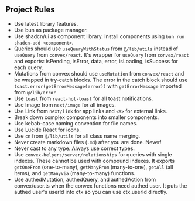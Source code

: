 ## Project Rules

- Use latest library features.
- Use bun as package manager.
- Use shadcn/ui as component library. Install components using `bun run shadcn-add <component>`.
- Queries should use `useQueryWithStatus` from `@/lib/utils` instead of `useQuery` from `convex/react`. It's wrapper for `useQuery` from `convex/react` and exports: isPending, isError, data, error, isLoading, isSuccess for each query.
- Mutations from convex should use `useMutation` from `convex/react` and be wrapped in try-catch blocks. The error in the catch block should use `toast.error(getErrorMessage(error))` with `getErrorMessage` imported from `@/lib/error`
- Use `toast` from `react-hot-toast` for all toast notifications.
- Use Image from `next/image` for all images.
- Use Link from `next/link` for app links and `<a>` for external links.
- Break down complex components into smaller components.
- Use kebab-case naming convention for file names.
- Use Lucide React for icons.
- Use `cn` from `@/lib/utils` for all class name merging.
- Never create markdown files (`.md`) after you are done. Never!
- Never cast to any type. Always use correct types.
- Use `convex-helpers/server/relationships` for queries with single indexes. These cannot be used with compound indexes. It exports `getOneFrom` (one-to-many), `getManyFrom` (many-to-one), `getAll` (all items), and `getManyVia` (many-to-many) functions.
- Use authedMutation, authedQuery, and authedAction from convex/user.ts when the convex functions need authed user. It puts the authed user's userId into ctx so you can use ctx.userId directly.
